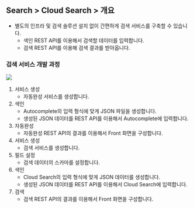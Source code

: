 ## Search > Cloud Search > 개요

* 별도의 인프라 및 검색 솔루션 설치 없이 간편하게 검색 서비스를 구축할 수 있습니다.
    * 색인 REST API를 이용해서 검색할 데이터를 입력합니다.
    * 검색 REST API를 이용해  검색 결과를 받아옵니다.

### 검색 서비스 개발 과정
![](http://static.toastoven.net/prod_search/block_diagrm-20200113.png?)
1. 서비스 생성
    * 자동완성 서비스를 생성합니다.
2. 색인
    * Autocomplete의 입력 형식에 맞게 JSON 파일을 생성합니다.
    * 생성된 JSON 데이터를 REST API를 이용해서 Autocomplete에 입력합니다.
3. 자동완성
    * 자동완성 REST API의 결과를 이용해서 Front 화면을 구성합니다.
4. 서비스 생성
    * 검색 서비스를 생성합니다.
5. 필드 설정
    * 검색 데이터의 스카마를 설정합니다.
6. 색인
    * Cloud Search의 입력 형식에 맞게 JSON 데이터를 생성합니다.
    * 생성된 JSON 데이터를 REST API를 이용해서 Cloud Search에 입력합니다.
7. 검색
    * 검색 REST API의 결과를 이용해서 Front 화면을 구성합니다.
